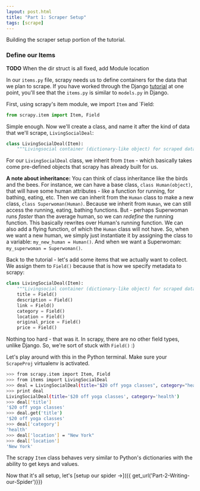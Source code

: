```yaml
---
layout: post.html
title: "Part 1: Scraper Setup"
tags: [scrape]
---
```


Building the scraper setup portion of the tutorial.

### Define our Items

**TODO** When the dir struct is all fixed, add Module location

In our `items.py` file, scrapy needs us to define containers for the data that we plan to scrape. If you have worked through the Django [tutorial](https://docs.djangoproject.com/en/1.5/intro/tutorial01/) at one point, you'll see that the `items.py` is similar to `models.py` in Django.

First, using scrapy's item module, we import `Item` and `Field:

```python
from scrapy.item import Item, Field
```

Simple enough. Now we'll create a class, and name it after the kind of data that we'll scrape, `LivingSocialDeal`:

```python
class LivingSocialDeal(Item):
    """Livingsocial container (dictionary-like object) for scraped data"""
```

For our `LivingSocialDeal` class, we inherit from `Item` - which basically takes come pre-defined objects that scrapy has already built for us.

**A note about inheritance:** You can think of class inheritance like the birds and the bees. For instance, we can have a base class, `class Human(object)`, that will have some human attributes - like a function for running, for bathing, eating, etc.  Then we can inherit from the `Human` class to make a new class, `class Superwoman(Human)`. Because we inherit from `Human`, we can still access the running, eating, bathing functions. But - perhaps Superwoman runs _faster_ than the average human, so we can _redefine_ the running function. This basically rewrites over Human's running function.  We can also add a flying function, of which the `Human` class will not have.  So, when we want a new human, we simply just instantiate it by assigning the class to a variable: `my_new_human = Human()`. And when we want a Superwoman: `my_superwoman = Superwoman()`.

Back to the tutorial - let's add some items that we actually want to collect. We assign them to `Field()` because that is how we specify metadata to scrapy:

```python
class LivingSocialDeal(Item):
    """Livingsocial container (dictionary-like object) for scraped data"""
    title = Field()
    description = Field()
    link = Field()
    category = Field()
    location = Field()
    original_price = Field()
    price = Field()
```

Nothing too hard - that was it. In scrapy, there are no other field types, unlike Django. So, we're sort of stuck with `Field()` :)

Let's play around with this in the Python terminal. Make sure your `ScrapeProj` virtualenv is activated.

```bash
>>> from scrapy.item import Item, Field
>>> from items import LivingSocialDeal
>>> deal = LivingSocialDeal(title="$20 off yoga classes", category="health")
>>> print deal
LivingSocialDeal(title='$20 off yoga classes', category='health')
>>> deal['title']
'$20 off yoga classes'
>>> deal.get('title')
'$20 off yoga classes'
>>> deal['category']
'health'
>>> deal['location'] = "New York"
>>> deal['location']
'New York'
```

The scrapy `Item` class behaves very similar to Python's dictionaries with the ability to get keys and values.

Now that it's all setup, let's [setup our spider &rarr;]({{ get_url('Part-2-Writing-our-Spider')}})